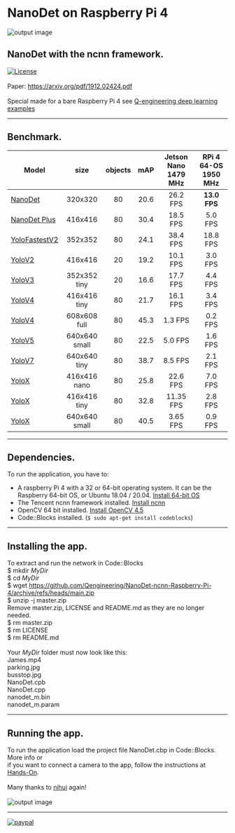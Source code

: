 # NanoDet on Raspberry Pi 4
![output image]( https://qengineering.eu/images/JamesNanoDet_RPi.jpg )
## NanoDet with the ncnn framework. <br/>
[![License](https://img.shields.io/badge/License-BSD%203--Clause-blue.svg)](https://opensource.org/licenses/BSD-3-Clause)<br/><br/>
Paper: https://arxiv.org/pdf/1912.02424.pdf<br/><br/>
Special made for a bare Raspberry Pi 4 see [Q-engineering deep learning examples](https://qengineering.eu/deep-learning-examples-on-raspberry-32-64-os.html)

------------

## Benchmark.
| Model  | size | objects | mAP | Jetson Nano 1479 MHz | RPi 4 64-OS 1950 MHz |
| ------------- | :-----:  | :-----:  | :-----:  | :-------------:  | :-------------: |
| [NanoDet](https://github.com/Qengineering/NanoDet-ncnn-Raspberry-Pi-4) | 320x320 | 80 | 20.6  |  26.2 FPS | **13.0 FPS** |
| [NanoDet Plus](https://github.com/Qengineering/NanoDetPlus-ncnn-Raspberry-Pi-4) | 416x416 | 80 | 30.4  |  18.5 FPS | 5.0 FPS |
| [YoloFastestV2](https://github.com/Qengineering/YoloFastestV2-ncnn-Raspberry-Pi-4) | 352x352  | 80 | 24.1 |  38.4 FPS | 18.8 FPS |
| [YoloV2](https://github.com/Qengineering/YoloV2-ncnn-Raspberry-Pi-4) | 416x416  | 20 | 19.2 |  10.1 FPS | 3.0 FPS |
| [YoloV3](https://github.com/Qengineering/YoloV3-ncnn-Raspberry-Pi-4) | 352x352 tiny | 20 | 16.6 | 17.7 FPS | 4.4 FPS |
| [YoloV4](https://github.com/Qengineering/YoloV4-ncnn-Raspberry-Pi-4) | 416x416 tiny | 80 | 21.7 | 16.1 FPS | 3.4 FPS |
| [YoloV4](https://github.com/Qengineering/YoloV4-ncnn-Raspberry-Pi-4) | 608x608 full | 80 | 45.3 | 1.3 FPS | 0.2 FPS |
| [YoloV5](https://github.com/Qengineering/YoloV5-ncnn-Raspberry-Pi-4) | 640x640 small| 80 | 22.5 | 5.0 FPS | 1.6 FPS |
| [YoloV7](https://github.com/Qengineering/YoloV7-ncnn-Raspberry-Pi-4) | 640x640 tiny| 80 | 38.7 | 8.5 FPS | 2.1 FPS |
| [YoloX](https://github.com/Qengineering/YoloX-ncnn-Raspberry-Pi-4) | 416x416 nano | 80 | 25.8 | 22.6 FPS | 7.0 FPS |
| [YoloX](https://github.com/Qengineering/YoloX-ncnn-Raspberry-Pi-4) | 416x416 tiny | 80 | 32.8 | 11.35 FPS | 2.8 FPS |
| [YoloX](https://github.com/Qengineering/YoloX-ncnn-Raspberry-Pi-4) | 640x640 small | 80 | 40.5 | 3.65 FPS | 0.9 FPS |

------------

## Dependencies.<br/>
To run the application, you have to:
- A raspberry Pi 4 with a 32 or 64-bit operating system. It can be the Raspberry 64-bit OS, or Ubuntu 18.04 / 20.04. [Install 64-bit OS](https://qengineering.eu/install-raspberry-64-os.html) <br/>
- The Tencent ncnn framework installed. [Install ncnn](https://qengineering.eu/install-ncnn-on-raspberry-pi-4.html) <br/>
- OpenCV 64 bit installed. [Install OpenCV 4.5](https://qengineering.eu/install-opencv-4.5-on-raspberry-64-os.html) <br/>
- Code::Blocks installed. (```$ sudo apt-get install codeblocks```)

------------

## Installing the app.
To extract and run the network in Code::Blocks <br/>
$ mkdir *MyDir* <br/>
$ cd *MyDir* <br/>
$ wget https://github.com/Qengineering/NanoDet-ncnn-Raspberry-Pi-4/archive/refs/heads/main.zip <br/>
$ unzip -j master.zip <br/>
Remove master.zip, LICENSE and README.md as they are no longer needed. <br/> 
$ rm master.zip <br/>
$ rm LICENSE <br/>
$ rm README.md <br/> <br/>
Your *MyDir* folder must now look like this: <br/> 
James.mp4 <br/>
parking.jpg <br/>
busstop.jpg <br/>
NanoDet.cpb <br/>
NanoDet.cpp <br/>
nanodet_m.bin <br/>
nanodet_m.param <br/>

------------

## Running the app.
To run the application load the project file NanoDet.cbp in Code::Blocks. More info or<br/> 
if you want to connect a camera to the app, follow the instructions at [Hands-On](https://qengineering.eu/deep-learning-examples-on-raspberry-32-64-os.html#HandsOn).<br/><br/>
Many thanks to [nihui](https://github.com/nihui/) again!<br/><br/>
![output image]( https://qengineering.eu/images/test_busNanoDet.jpg )

------------

[![paypal](https://qengineering.eu/images/TipJarSmall4.png)](https://www.paypal.com/cgi-bin/webscr?cmd=_s-xclick&hosted_button_id=CPZTM5BB3FCYL) 

